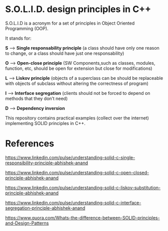# S.O.L.I.D. design principles in C++ 

S.O.L.I.D is a acronym for a set of principles in Object Oriented Programming (OOP).

It stands for:

**S** --> **Single responsability principle** (a class should have only one reason to change, or a class should have just one responsability)

**O** --> **Open-close principle** (SW Components,such as classes, modules, function, etc, should be open for extension but close for modifications)

**L** --> **Liskov principle** (objects of a superclass can be should be replaceable with objects of subclass without altering the correctness of program)

**I** --> **Interface segregation** (clients should not be forced to depend on methods that they don’t need)

**D** --> **Dependency inversion**

This repository contains practical examples (collect over the internet) implementing SOLID principles in C++.


# References

https://www.linkedin.com/pulse/understanding-solid-c-single-responsibility-principle-abhishek-anand

https://www.linkedin.com/pulse/understanding-solid-c-open-closed-principle-abhishek-anand

https://www.linkedin.com/pulse/understanding-solid-c-liskov-substitution-principle-abhishek-anand

https://www.linkedin.com/pulse/understanding-solid-c-interface-segregation-principle-abhishek-anand

https://www.quora.com/Whats-the-difference-between-SOLID-principles-and-Design-Patterns

